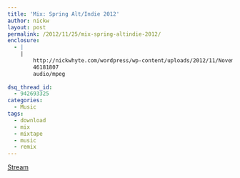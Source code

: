 ```yaml
---
title: 'Mix: Spring Alt/Indie 2012'
author: nickw
layout: post
permalink: /2012/11/25/mix-spring-altindie-2012/
enclosure:
  - |
    |
        http://nickwhyte.com/wordpress/wp-content/uploads/2012/11/November_Alt_Mix.mp3
        46181807
        audio/mpeg
        
dsq_thread_id:
  - 942693325
categories:
  - Music
tags:
  - download
  - mix
  - mixtape
  - music
  - remix
---
```

<span style="text-decoration: underline;">Stream</span>

<!--[if lt IE 9]><![endif]--><audio class="wp-audio-shortcode" id="audio-979-1" preload="none" style="width: 100%; visibility: hidden;" controls="controls"><source type="audio/mpeg" src="http://nickwhyte.com/wordpress/wp-content/uploads/2012/11/November\_Alt\_Mix.mp3?_=1" />

[http://nickwhyte.com/wordpress/wp-content/uploads/2012/11/November\_Alt\_Mix.mp3][1]</audio> 



<span style="text-decoration: underline;">Tracklist</span>

  1. Dangerous Brother (Stafford Brothers Bootleg Remix) &#8211; Matt Corby
  2. Sun (Gigamesh Remix) &#8211; Two Door Cinema Club
  3. Talk Like That (Miami Horror Remix) &#8211; The Presets
  4. Rocket Ship (Xam&#8217;s Remix) &#8211; San Cisco
  5. Default &#8211; SAMTEX Bootleg Remix &#8211; Django Django
  6. Dare (Noize Generation Remix) &#8211; Gorillaz
  7. Crystalised (Cheese Bootleg) &#8211; The XX
  8. Something Good Can Work (RAC Remix) &#8211; Two Door Cinema Club
  9. Little Talks (Jumpsox Bootleg) &#8211; Of Monsters And Men

<span style="text-decoration: underline;">Download:</span>

  * [Direct Download][1] (Right click, save target/link as)
  * <a href="http://www.multiupload.nl/8XAWE6TPGW" target="_blank">Mirror</a>

 [1]: http://nickwhyte.com/wordpress/wp-content/uploads/2012/11/November_Alt_Mix.mp3